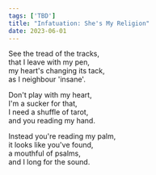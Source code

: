 ```yaml
---
tags: ['TBD']
title: "Infatuation: She's My Religion"
date: 2023-06-01
---
```


See the tread of the tracks,  
that I leave with my pen,  
my heart's changing its tack,  
as I neighbour 'insane'.

Don't play with my heart,  
I'm a sucker for that,  
I need a shuffle of tarot,  
and you reading my hand.

Instead you're reading my palm,  
it looks like you've found,  
a mouthful of psalms,  
and I long for the sound.
